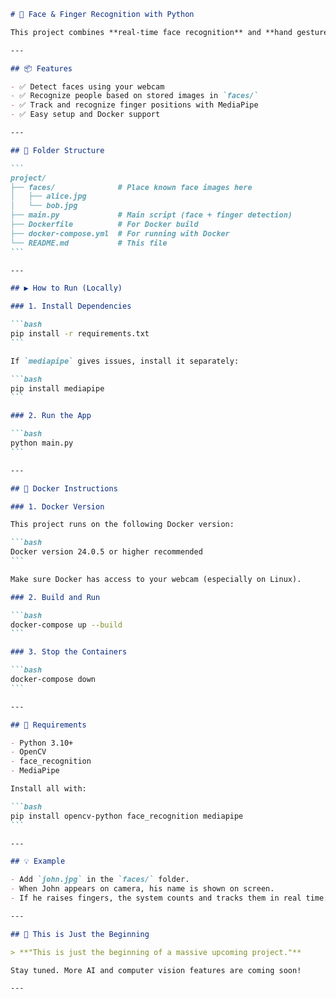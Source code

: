 ````markdown
# 🎯 Face & Finger Recognition with Python

This project combines **real-time face recognition** and **hand gesture detection** using a camera. It recognizes faces from a local `faces/` folder and tracks finger gestures using MediaPipe.

---

## 📦 Features

- ✅ Detect faces using your webcam  
- ✅ Recognize people based on stored images in `faces/`  
- ✅ Track and recognize finger positions with MediaPipe  
- ✅ Easy setup and Docker support  

---

## 📂 Folder Structure

```
project/
├── faces/              # Place known face images here
│   ├── alice.jpg
│   └── bob.jpg
├── main.py             # Main script (face + finger detection)
├── Dockerfile          # For Docker build
├── docker-compose.yml  # For running with Docker
└── README.md           # This file
```

---

## ▶️ How to Run (Locally)

### 1. Install Dependencies

```bash
pip install -r requirements.txt
```

If `mediapipe` gives issues, install it separately:

```bash
pip install mediapipe
```

### 2. Run the App

```bash
python main.py
```

---

## 🐳 Docker Instructions

### 1. Docker Version

This project runs on the following Docker version:

```bash
Docker version 24.0.5 or higher recommended
```

Make sure Docker has access to your webcam (especially on Linux).

### 2. Build and Run

```bash
docker-compose up --build
```

### 3. Stop the Containers

```bash
docker-compose down
```

---

## 📌 Requirements

- Python 3.10+
- OpenCV
- face_recognition
- MediaPipe

Install all with:

```bash
pip install opencv-python face_recognition mediapipe
```

---

## 💡 Example

- Add `john.jpg` in the `faces/` folder.  
- When John appears on camera, his name is shown on screen.  
- If he raises fingers, the system counts and tracks them in real time.

---

## 🚀 This is Just the Beginning

> **"This is just the beginning of a massive upcoming project."**

Stay tuned. More AI and computer vision features are coming soon!

---
````
